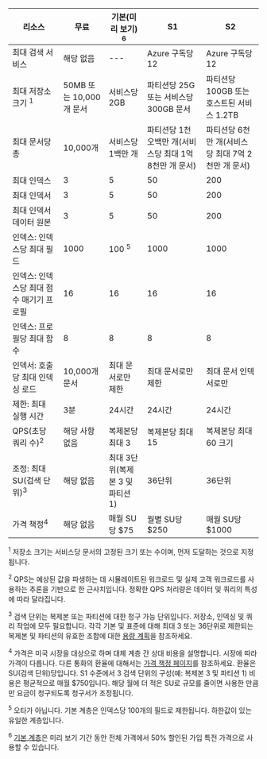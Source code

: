 리소스|무료|기본(미리 보기) <sup>6</sup>|S1|S2
---|---|---|---|----
최대 검색 서비스|해당 없음|---|Azure 구독당 12|Azure 구독당 12
최대 저장소 크기 <sup>1</sup>|50MB 또는 10,000개 문서|서비스당 2GB|파티션당 25G 또는 서비스당 300GB 문서|파티션당 100GB 또는 호스트된 서비스 1.2TB
최대 문서당 총|10,000개|서비스당 1백만 개|파티션당 1천 오백만 개(서비스당 최대 1억 8천만 개 문서)|파티션당 6천만 개(서비스당 최대 7억 2천만 개 문서) 
최대 인덱스|3|5|50|200 
최대 인덱서|3|5|50|200 
최대 인덱서 데이터 원본|3|5|50|200 
인덱스: 인덱스당 최대 필드|1000|100 <sup>5</sup>|1000|1000 
인덱스: 인덱스당 최대 점수 매기기 프로필|16|16|16|16 
인덱스: 프로필당 최대 함수|8|8|8|8 
인덱서: 호출당 최대 인덱싱 로드|10,000개 문서|최대 문서로만 제한|최대 문서로만 제한|최대 문서 인덱서로만 
제한: 최대 실행 시간|3분|24시간|24시간|24시간 
QPS(초당 쿼리 수)<sup>2</sup>|해당 사항 없음|복제본당 최대 3|복제본당 최대 15|복제본당 최대 60 크기 
조정: 최대 SU(검색 단위)<sup>3</sup>|해당 없음|최대 3단위(복제본 3 및 파티션 1)|36단위|36단위 
가격 책정<sup>4</sup>|해당 없음|매월 SU당 $75|월별 SU당 $250|매월 SU당 $1000

<sup>1</sup> 저장소 크기는 서비스당 문서의 고정된 크기 또는 수이며, 먼저 도달하는 것으로 지정됩니다.

<sup>2</sup> QPS는 예상된 값을 파생하는 데 시뮬레이트된 워크로드 및 실제 고객 워크로드를 사용하는 추론을 기반으로 한 근사치입니다. 정확한 QPS 처리량은 데이터 및 쿼리의 특성에 따라 달라집니다.

<sup>3</sup> 검색 단위는 복제본 또는 파티션에 대한 청구 가능 단위입니다. 저장소, 인덱싱 및 쿼리 작업에 모두 필요합니다. 각각 기본 및 표준에 대해 최대 3 또는 36단위로 제한되는 복제본 및 파티션의 유효한 조합에 대한 [용량 계획](../articles/search/search-capacity-planning.md)을 참조하세요.

<sup>4</sup> 가격은 미국 시장을 대상으로 하며 대체 계층 간 상대 비용을 설명합니다. 시장에 따라 가격이 다릅니다. 다른 통화의 환율에 대해서는 [가격 책정 페이지](https://azure.microsoft.com/pricing/details/search/)를 참조하세요. 환율은 SU(검색 단위)당입니다. S1 수준에서 3 검색 단위의 구성(예: 복제본 3 및 파티션 1) 비용은 평균적으로 매월 $750입니다. 해당 월에 더 적은 SU로 규모를 줄이면 사용한 만큼만 요금이 청구되도록 청구서가 조정됩니다.

<sup>5</sup> 오타가 아닙니다. 기본 계층은 인덱스당 100개의 필드로 제한됩니다. 하한값이 있는 유일한 계층입니다.

<sup>6</sup> [기본 계층](http://aka.ms/azuresearchbasic)은 미리 보기 기간 동안 전체 가격에서 50% 할인된 가입 특전 가격으로 사용할 수 있습니다.

<!------HONumber=AcomDC_0302_2016-->